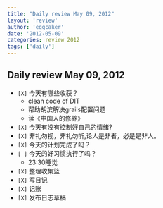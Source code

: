 ```yaml
---
title: "Daily review May 09, 2012" 
layout: 'review'
author: 'eggcaker'
date: '2012-05-09'
categories: review 2012
tags: ['daily']
---
```



## Daily review May 09, 2012

  * `[X]` 今天有哪些收获？ 
    * clean code of DIT 
    * 帮助胡滨解决grails配置问题 
    * 读《中国人的修养》 
  * `[X]` 今天有没有控制好自己的情绪? 
  * `[X]` 非礼勿视，非礼勿听,论人是非者，必是是非人。 
  * `[X]` 今天的计划完成了吗？ 
  * `[ ]` 今天的好习惯执行了吗？ 
    * 23:30睡觉 
  * `[X]` 整理收集篮 
  * `[X]` 写日记 
  * `[X]` 记账 
  * `[X]` 发布日志草稿 


